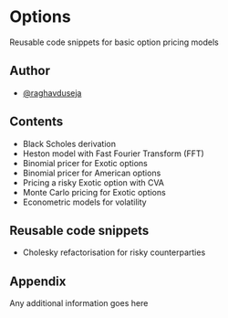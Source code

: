 
# Options

Reusable code snippets for basic option pricing models


## Author

- [@raghavduseja](https://www.github.com/octokatherine)


## Contents

- Black Scholes derivation 
- Heston model with Fast Fourier Transform (FFT)
- Binomial pricer for Exotic options
- Binomial pricer for American options
- Pricing a risky Exotic option with CVA
- Monte Carlo pricing for Exotic options
- Econometric models for volatility 

## Reusable code snippets

- Cholesky refactorisation for risky counterparties
## Appendix

Any additional information goes here
